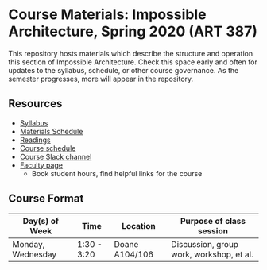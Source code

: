 # Course Materials: Impossible Architecture, Spring 2020 (ART 387)

This repository hosts materials which describe the structure and operation this section of Impossible Architecture. Check this space early and often for updates to the syllabus, schedule, or other course governance. As the semester progresses, more will appear in the repository.

## Resources

* [Syllabus](Governance/ART%20387%20-%20Syllabus.pdf)
* [Materials Schedule](Governance/ART%20387%20-%20Materials%20Schedule.pdf)
* [Readings](Readings/)
* [Course schedule](https://docs.google.com/spreadsheets/d/1vsV-PBtmQzsBCRCCcOA7Htm51LIkHjSph8a9kTbN5rc/edit?usp=sharing)
* [Course Slack channel](https://art-387-sp-2020.slack.com)
* [Faculty page](https://www.cs.allegheny.edu/sites/dluman/)
    * Book student hours, find helpful links for the course

## Course Format

|Day(s) of Week   |Time            |Location |Purpose of class session |
|-----------------|----------------|---------|-------------------------|
|Monday, Wednesday|1:30 - 3:20|Doane A104/106|Discussion, group work, workshop, et al. |
